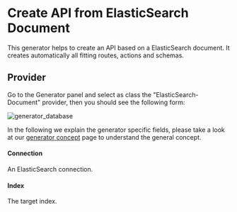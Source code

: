 
# Create API from ElasticSearch Document

This generator helps to create an API based on a ElasticSearch document.
It creates automatically all fitting routes, actions and schemas.

## Provider

Go to the Generator panel and select as class the "ElasticSearch-Document" provider,
then you should see the following form:

![generator_database](/img/use_cases/api_builder/elasticsearch_document.png)

In the following we explain the generator specific fields, please take a look at our
[generator concept](../../concepts/generator) page to understand the general concept.

#### Connection

An ElasticSearch connection.

#### Index

The target index.
